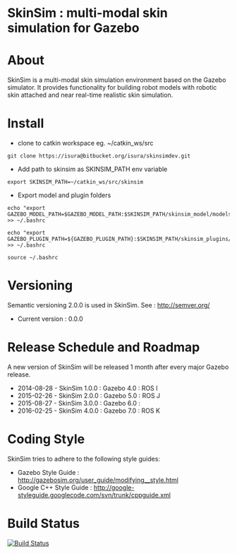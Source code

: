 # SkinSim : multi-modal skin simulation for Gazebo

# About
SkinSim is a multi-modal skin simulation environment based on the Gazebo simulator. It provides functionality for building robot models with robotic skin attached and near real-time realistic skin simulation.

# Install
- clone to catkin workspace eg. ~/catkin_ws/src
```
git clone https://isura@bitbucket.org/isura/skinsimdev.git
```
- Add path to skinsim as SKINSIM_PATH env variable
```
export SKINSIM_PATH=~/catkin_ws/src/skinsim
```
- Export model and plugin folders
```
echo "export GAZEBO_MODEL_PATH=$GAZEBO_MODEL_PATH:$SKINSIM_PATH/skinsim_model/models" >> ~/.bashrc
```
```
echo "export GAZEBO_PLUGIN_PATH=${GAZEBO_PLUGIN_PATH}:$SKINSIM_PATH/skinsim_plugins/build" >> ~/.bashrc
```
```
source ~/.bashrc
```

# Versioning
Semantic versioning 2.0.0 is used in SkinSim. See : http://semver.org/
- Current version : 0.0.0

# Release Schedule and Roadmap
A new version of SkinSim will be released 1 month after every major Gazebo release.

- 2014-08-28 - SkinSim 1.0.0 : Gazebo 4.0 : ROS I
- 2015-02-26 - SkinSim 2.0.0 : Gazebo 5.0 : ROS J
- 2015-08-27 - SkinSim 3.0.0 : Gazebo 6.0 : 
- 2016-02-25 - SkinSim 4.0.0 : Gazebo 7.0 : ROS K

# Coding Style

SkinSim tries to adhere to the following style guides:

- Gazebo Style Guide : http://gazebosim.org/user_guide/modifying__style.html
- Google C++ Style Guide : http://google-styleguide.googlecode.com/svn/trunk/cppguide.xml

# Build Status

[![Build Status](https://drone.io/bitbucket.org/isura/skinsimdev/status.png)](https://drone.io/bitbucket.org/isura/skinsimdev/latest)
